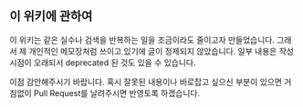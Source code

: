 ## 이 위키에 관하여

이 위키는 같은 실수나 검색을 반복하는 일을 조금이라도 줄이고자 만들었습니다.
그래서 제 개인적인 메모장처럼 쓰이고 있기에 글이 정제되지 않았습니다.
일부 내용은 작성 시점이 오래되서 deprecated 된 것도 있을 수 있습니다.

이점 감안해주시기 바랍니다.
혹시 잘못된 내용이나 바로잡고 싶으신 부분이 있으면 거침없이 Pull Request를 날려주시면 반영토록 하겠습니다.

<!--
# It works! ;-)


## Section 1

Aenean eu leo quam. Pellentesque ornare sem lacinia quam venenatis vestibulum. Cras mattis consectetur purus sit amet fermentum. Integer posuere erat a ante venenatis dapibus posuere velit aliquet. Praesent commodo cursus magna, vel scelerisque nisl consectetur et. Sed posuere consectetur est at lobortis.


## Section 2

Aenean eu leo quam. Pellentesque ornare sem lacinia quam venenatis vestibulum. Donec ullamcorper nulla non metus auctor fringilla. Cras mattis consectetur purus sit amet fermentum. Donec ullamcorper nulla non metus auctor fringilla. Cras justo odio, dapibus ac facilisis in, egestas eget quam.

Vestibulum id ligula porta felis euismod semper. Maecenas faucibus mollis interdum. Morbi leo risus, porta ac consectetur ac, vestibulum at eros. Lorem ipsum dolor sit amet, consectetur adipiscing elit. Integer posuere erat a ante venenatis dapibus posuere velit aliquet.
-->

